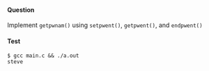#### Question
Implement `getpwnam()` using `setpwent()`, `getpwent()`, and `endpwent()`

#### Test

```shell
$ gcc main.c && ./a.out
steve
```
